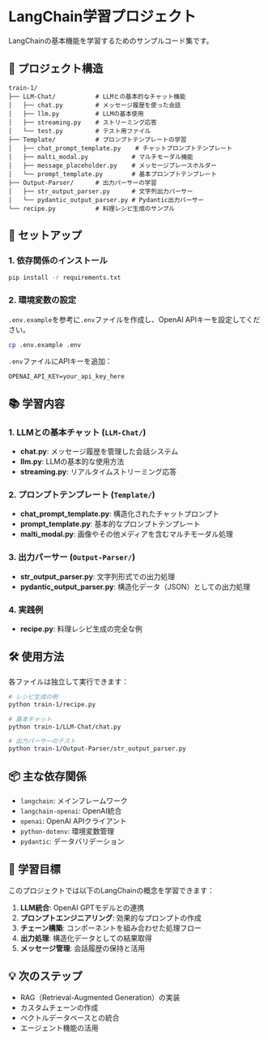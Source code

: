 # LangChain学習プロジェクト

LangChainの基本機能を学習するためのサンプルコード集です。

## 📁 プロジェクト構造

```
train-1/
├── LLM-Chat/           # LLMとの基本的なチャット機能
│   ├── chat.py         # メッセージ履歴を使った会話
│   ├── llm.py          # LLMの基本使用
│   ├── streaming.py    # ストリーミング応答
│   └── test.py         # テスト用ファイル
├── Template/           # プロンプトテンプレートの学習
│   ├── chat_prompt_template.py    # チャットプロンプトテンプレート
│   ├── malti_modal.py            # マルチモーダル機能
│   ├── message_placeholder.py    # メッセージプレースホルダー
│   └── prompt_template.py        # 基本プロンプトテンプレート
├── Output-Parser/      # 出力パーサーの学習
│   ├── str_output_parser.py      # 文字列出力パーサー
│   └── pydantic_output_parser.py # Pydantic出力パーサー
└── recipe.py           # 料理レシピ生成のサンプル
```

## 🚀 セットアップ

### 1. 依存関係のインストール

```bash
pip install -r requirements.txt
```

### 2. 環境変数の設定

`.env.example`を参考に`.env`ファイルを作成し、OpenAI APIキーを設定してください。

```bash
cp .env.example .env
```

`.env`ファイルにAPIキーを追加：
```
OPENAI_API_KEY=your_api_key_here
```

## 📚 学習内容

### 1. LLMとの基本チャット (`LLM-Chat/`)
- **chat.py**: メッセージ履歴を管理した会話システム
- **llm.py**: LLMの基本的な使用方法
- **streaming.py**: リアルタイムストリーミング応答

### 2. プロンプトテンプレート (`Template/`)
- **chat_prompt_template.py**: 構造化されたチャットプロンプト
- **prompt_template.py**: 基本的なプロンプトテンプレート
- **malti_modal.py**: 画像やその他メディアを含むマルチモーダル処理

### 3. 出力パーサー (`Output-Parser/`)
- **str_output_parser.py**: 文字列形式での出力処理
- **pydantic_output_parser.py**: 構造化データ（JSON）としての出力処理

### 4. 実践例
- **recipe.py**: 料理レシピ生成の完全な例

## 🛠️ 使用方法

各ファイルは独立して実行できます：

```bash
# レシピ生成の例
python train-1/recipe.py

# 基本チャット
python train-1/LLM-Chat/chat.py

# 出力パーサーのテスト
python train-1/Output-Parser/str_output_parser.py
```

## 📦 主な依存関係

- `langchain`: メインフレームワーク
- `langchain-openai`: OpenAI統合
- `openai`: OpenAI APIクライアント
- `python-dotenv`: 環境変数管理
- `pydantic`: データバリデーション

## 🎯 学習目標

このプロジェクトでは以下のLangChainの概念を学習できます：

1. **LLM統合**: OpenAI GPTモデルとの連携
2. **プロンプトエンジニアリング**: 効果的なプロンプトの作成
3. **チェーン構築**: コンポーネントを組み合わせた処理フロー
4. **出力処理**: 構造化データとしての結果取得
5. **メッセージ管理**: 会話履歴の保持と活用

## 💡 次のステップ

- RAG（Retrieval-Augmented Generation）の実装
- カスタムチェーンの作成
- ベクトルデータベースとの統合
- エージェント機能の活用